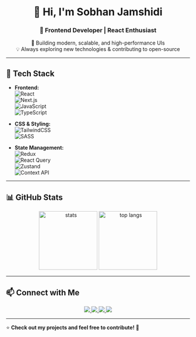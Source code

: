 <h1 align="center">👋 Hi, I'm Sobhan Jamshidi</h1>
<h3 align="center">🚀 Frontend Developer | React Enthusiast</h3>

<p align="center">
  🎨 Building modern, scalable, and high-performance UIs <br/>
  💡 Always exploring new technologies & contributing to open-source
</p>

---

## 🔧 Tech Stack  

- **Frontend:**  
  ![React](https://img.shields.io/badge/-React-61DAFB?logo=react&logoColor=black)  
  ![Next.js](https://img.shields.io/badge/-Next.js-000000?logo=nextdotjs)  
  ![JavaScript](https://img.shields.io/badge/-JavaScript-F7DF1E?logo=javascript&logoColor=black)  
  ![TypeScript](https://img.shields.io/badge/-TypeScript-3178C6?logo=typescript&logoColor=white)  

- **CSS & Styling:**  
  ![TailwindCSS](https://img.shields.io/badge/-TailwindCSS-06B6D4?logo=tailwindcss&logoColor=white)  
  ![SASS](https://img.shields.io/badge/-SASS-CC6699?logo=sass&logoColor=white)  

- **State Management:**  
  ![Redux](https://img.shields.io/badge/-Redux-764ABC?logo=redux&logoColor=white)  
  ![React Query](https://img.shields.io/badge/-React%20Query-FF4154?logo=reactquery&logoColor=white)  
  ![Zustand](https://img.shields.io/badge/-Zustand-44318D?logo=react&logoColor=white)  
  ![Context API](https://img.shields.io/badge/-ContextAPI-FF9800?logo=react&logoColor=white)  

---

## 📊 GitHub Stats  

<p align="center">
  <img src="https://github-readme-stats.vercel.app/api?username=sobhan-jamshidi&show_icons=true&theme=radical" alt="stats" height="160"/>
  <img src="https://github-readme-stats.vercel.app/api/top-langs/?username=sobhan-jamshidi&layout=compact&theme=radical" alt="top langs" height="160"/>
</p>

---

## 📫 Connect with Me  

<p align="center">
  <a href="https://t.me/sbhn_jm27">
    <img src="https://img.shields.io/badge/Telegram-2CA5E0?style=for-the-badge&logo=telegram&logoColor=white"/>
  </a>
  <a href="https://instagram.com/sobhan_jm27">
    <img src="https://img.shields.io/badge/Instagram-E4405F?style=for-the-badge&logo=instagram&logoColor=white"/>
  </a>
  <a href="https://www.linkedin.com/in/sobhan-jamshidi">
    <img src="https://img.shields.io/badge/LinkedIn-0077B5?style=for-the-badge&logo=linkedin&logoColor=white"/>
  </a>
  <a href="mailto:sobhanj27@gmail.com">
    <img src="https://img.shields.io/badge/Gmail-D14836?style=for-the-badge&logo=gmail&logoColor=white"/>
  </a>
</p>

---

⭐ **Check out my projects and feel free to contribute!** 🚀
